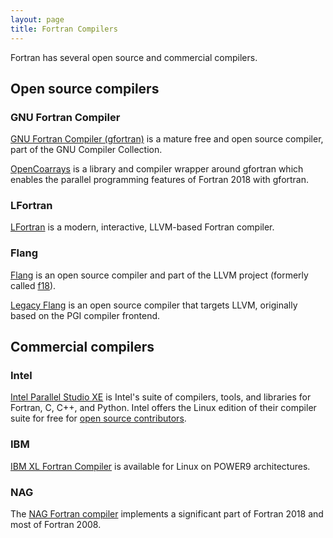 ```yaml
---
layout: page
title: Fortran Compilers
---
```


Fortran has several open source and commercial compilers.

## Open source compilers

### GNU Fortran Compiler

[GNU Fortran Compiler (gfortran)](https://gcc.gnu.org/fortran/) is a mature
free and open source compiler, part of the GNU Compiler Collection.

[OpenCoarrays](http://www.opencoarrays.org/) is a library and compiler wrapper
around gfortran which enables the parallel programming features of Fortran 2018
with gfortran.

### LFortran

[LFortran](https://lfortran.org) is a modern, interactive, LLVM-based Fortran
compiler.

### Flang

[Flang](https://github.com/llvm/llvm-project/tree/master/flang/#flang) is an
open source compiler and part of the LLVM project (formerly
called [f18](https://github.com/flang-compiler/f18)).

[Legacy Flang](https://github.com/flang-compiler/flang) is an open source
compiler that targets LLVM, originally based on the PGI compiler frontend.

## Commercial compilers

### Intel

[Intel Parallel Studio XE](https://software.intel.com/en-us/parallel-studio-xe)
is Intel's suite of compilers, tools, and libraries for Fortran, C, C++, and 
Python. 
Intel offers the Linux edition of their compiler suite for free for
[open source contributors](https://software.intel.com/en-us/parallel-studio-xe/choose-download/open-source-contributor).

### IBM

[IBM XL Fortran Compiler](https://www.ibm.com/us-en/marketplace/xl-fortran-linux-compiler-power) is available for Linux on POWER9 architectures.

### NAG

The [NAG Fortran compiler](https://www.nag.com/nag-compiler) implements 
a significant part of Fortran 2018 and most of Fortran 2008.
